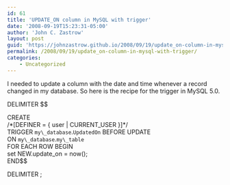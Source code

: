```yaml
---
id: 61
title: 'UPDATE_ON column in MySQL with trigger'
date: '2008-09-19T15:23:31-05:00'
author: 'John C. Zastrow'
layout: post
guid: 'https://johnzastrow.github.io/2008/09/19/update_on-column-in-mysql-with-trigger/'
permalink: /2008/09/19/update_on-column-in-mysql-with-trigger/
categories:
    - Uncategorized
---
```


I needed to update a column with the date and time whenever a record changed in my database. So here is the recipe for the trigger in MySQL 5.0.

DELIMITER $$

CREATE  
 /\*\[DEFINER = { user | CURRENT\_USER }\]\*/  
 TRIGGER `my\_database`.`UpdatedOn` BEFORE UPDATE  
 ON `my\_database`.`my\_table`  
 FOR EACH ROW BEGIN  
set NEW.update\_on = now();  
 END$$

DELIMITER ;